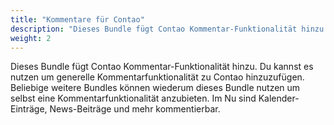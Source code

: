 ```yaml
---
title: "Kommentare für Contao"
description: "Dieses Bundle fügt Contao Kommentar-Funktionalität hinzu."
weight: 2
---
```


Dieses Bundle fügt Contao Kommentar-Funktionalität hinzu. Du kannst es
nutzen um generelle Kommentarfunktionalität zu Contao hinzuzufügen.
Beliebige weitere Bundles können wiederum dieses Bundle nutzen um selbst
eine Kommentarfunktionalität anzubieten. Im Nu sind Kalender-Einträge, 
News-Beiträge und mehr kommentierbar.